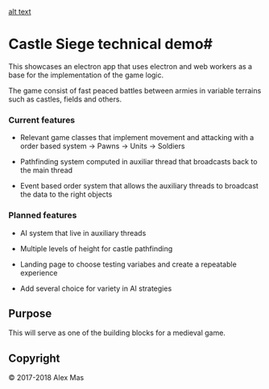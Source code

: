 [alt text](./resources/icon.png)
# Castle Siege technical demo#

This showcases an electron app that uses electron and web workers as a base for the implementation of the game logic.

The game consist of fast peaced battles between armies in variable terrains such as castles, fields and others.



### Current features ###

* Relevant game classes that implement movement and attacking with a order based system -> Pawns -> Units -> Soldiers

* Pathfinding system computed in auxiliar thread that broadcasts back to the main thread

* Event based order system that allows the auxiliary threads to broadcast the data to the right objects



### Planned features ###

* AI system that live in auxiliary threads

* Multiple levels of height for castle pathfinding

* Landing page to choose testing variabes and create a repeatable experience

* Add several choice for variety in AI strategies


## Purpose ##


This will serve as one of the building blocks for a medieval game.


## Copyright ##

© 2017-2018 Alex Mas


